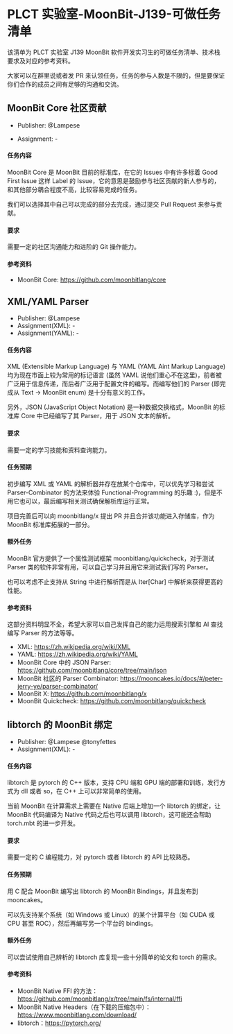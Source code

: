 # PLCT 实验室-MoonBit-J139-可做任务清单

该清单为 PLCT 实验室 J139 MoonBit 软件开发实习生的可做任务清单、技术栈要求及对应的参考资料。

大家可以在群里说或者发 PR 来认领任务，任务的参与人数是不限的，但是要保证你们合作的成员之间有足够的沟通和交流。

## MoonBit Core 社区贡献

- Publisher: @Lampese

- Assignment: -

#### 任务内容

MoonBit Core 是 MoonBit 目前的标准库，在它的 Issues 中有许多标着 Good First Issue 这样 Label 的 Issue，它的意思是鼓励参与社区贡献的新人参与的，和其他部分耦合程度不高，比较容易完成的任务。

我们可以选择其中自己可以完成的部分去完成，通过提交 Pull Request 来参与贡献。

#### 要求

需要一定的社区沟通能力和进阶的 Git 操作能力。

#### 参考资料
- MoonBit Core: https://github.com/moonbitlang/core

## XML/YAML Parser

- Publisher: @Lampese
- Assignment(XML): -
- Assignment(YAML): -

#### 任务内容

XML (Extensible Markup Language) 与 YAML (YAML Aint Markup Language) 均为现在市面上较为常用的标记语言 (虽然 YAML 说他们重心不在这里)，前者被广泛用于信息传递，而后者广泛用于配置文件的编写。而编写他们的 Parser (即完成从 Text -> MoonBit enum) 是十分有意义的工作。

另外，JSON (JavaScript Object Notation) 是一种数据交换格式，MoonBit 的标准库 Core 中已经编写了其 Parser，用于 JSON 文本的解析。

#### 要求

需要一定的学习技能和资料查询能力。

#### 任务预期

初步编写 XML 或 YAML 的解析器并存在放某个仓库中，可以优先学习和尝试 Parser-Combinator 的方法来体验 Functional-Programming 的乐趣 :)，但是不用它也可以，最后编写相关测试确保解析库运行正常。

项目完善后可以向 moonbitlang/x 提出 PR 并且合并该功能进入存储库，作为 MoonBit 标准库拓展的一部分。

#### 额外任务

MoonBit 官方提供了一个属性测试框架 moonbitlang/quickcheck，对于测试 Parser 类的软件非常有用，可以自己学习并且用它来测试我们写的 Parser。

也可以考虑不止支持从 String 中进行解析而是从 Iter[Char] 中解析来获得更高的性能。

#### 参考资料

这部分资料明显不全，希望大家可以自己发挥自己的能力运用搜索引擎和 AI 查找编写 Parser 的方法等等。

- XML: https://zh.wikipedia.org/wiki/XML
- YAML: https://zh.wikipedia.org/wiki/YAML
- MoonBit Core 中的 JSON Parser: https://github.com/moonbitlang/core/tree/main/json
- MoonBit 社区的 Parser Combinator: https://mooncakes.io/docs/#/peter-jerry-ye/parser-combinator/
- MoonBit X: https://github.com/moonbitlang/x
- MoonBit Quickcheck: https://github.com/moonbitlang/quickcheck

## libtorch 的 MoonBit 绑定

- Publisher: @Lampese @tonyfettes
- Assignment(XML): -

#### 任务内容

libtorch 是 pytorch 的 C++ 版本，支持 CPU 端和 GPU 端的部署和训练，发行方式为 dll 或者 so，在 C++ 上可以非常简单的使用。

当前 MoonBit 在计算需求上需要在 Native 后端上增加一个 libtorch 的绑定，让 MoonBit 代码编译为 Native 代码之后也可以调用 libtorch，这可能还会帮助 torch.mbt 的进一步开发。

#### 要求

需要一定的 C 编程能力，对 pytorch 或者 libtorch 的 API 比较熟悉。

#### 任务预期

用 C 配合 MoonBit 编写出 libtorch 的 MoonBit Bindings，并且发布到 mooncakes。

可以先支持某个系统（如 Windows 或 Linux）的某个计算平台（如 CUDA 或 CPU 甚至 ROC），然后再编写另一个平台的 bindings。

#### 额外任务

可以尝试使用自己辨析的 libtorch 库复现一些十分简单的论文和 torch 的需求。

#### 参考资料

- MoonBit Native FFI 的方法：https://github.com/moonbitlang/x/tree/main/fs/internal/ffi
- MoonBit Native Headers（在下载的压缩包中）：https://www.moonbitlang.com/download/
- libtorch：https://pytorch.org/
